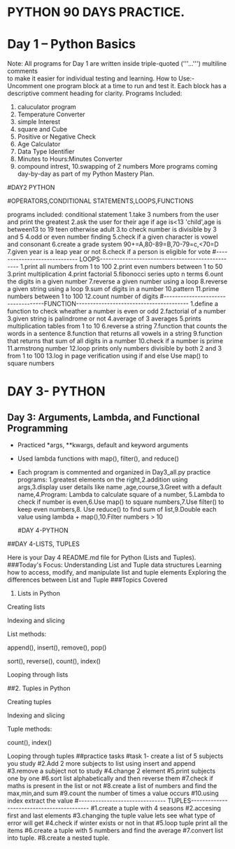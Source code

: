 # PYTHON 90 DAYS PRACTICE.
# Day 1 – Python Basics
Note: All programs for Day 1 are written inside triple-quoted ('''...''') multiline comments  
to make it easier for individual testing and learning.
 How to Use:- Uncomment one program block at a time to run and test it. Each block has a descriptive comment heading for clarity.
Programs Included:
1. caluculator program
2. Temperature Converter
3. simple Interest
4. square and Cube
5. Positive or Negative Check
6. Age Calculator
7. Data Type Identifier
8. Minutes to Hours:Minutes Converter
9. compound intrest,
10.swapping of 2 numbers
More programs coming day-by-day as part of my Python Mastery Plan.

#DAY2 PYTHON

#OPERATORS,CONDITIONAL STATEMENTS,LOOPS,FUNCTIONS

programs included:
 conditional statement
 1.take 3 numbers from the user and print the greatest
 2.ask the user for their age if age is<13 'child',age is between13 to 19 teen otherwise adult
 3.to check number is divisible by 3  and 5
 4.odd or even number finding
 5.check if a given character is vowel and consonant
 6.create a grade system 90+=A,80-89=B,70-79=c,<70=D
 7.given year is a leap year or not
8.check if a person is eligible for vote
#----------------------------- LOOPS-------------------------------------------------
1.print all numbers from 1 to 100
2.print even numbers between 1 to 50
3.print multiplication
4.print factorial
5.fibonocci series upto n terms
6.ount the digits in a given number
7.reverse a given number using a loop
8.reverse a given string using a loop
9.sum of digits in a number
10.pattern
11.prime numbers between 1 to 100
12.count number of digits
#-----------------------------------FUNCTION----------------------------------------
1.define a function to check wheather a number is even or odd
2.factorial of a number
3.given string is palindrome or not
4.average of 3 averages
5.prints multiplication tables from 1 to 10
6.reverse a string
7.function that counts the words in a sentence
8.function that returns all vowels in a string
9.function that returns that sum of all digits in a number
10.check if a number is prime
11.armstrong number
12.loop prints only numbers divisible by both 2 and 3 from 1 to 100
13.log in page verification using if and else
Use map() to square numbers
# DAY 3- PYTHON

## Day 3: Arguments, Lambda, and Functional Programming

- Practiced *args, **kwargs, default and keyword arguments
- Used lambda functions with map(), filter(), and reduce()
- Each program is commented and organized in Day3_all.py
    practice programs: 1.greatest elements on the right,2.addition using args,3.display user details like name ,age,course,3.Greet with a default name,4.Program: Lambda to calculate square of a number,
  5.Lambda to check if number is even,6.Use map() to square numbers,7.Use filter() to keep even numbers,8. Use reduce() to find sum of list,9.Double each value using lambda + map(),10.Filter numbers > 10
  
   #DAY 4-PYTHON
  
##DAY 4-LISTS, TUPLES

Here is your Day 4 README.md file for Python (Lists and Tuples). 
###Today's Focus:
Understanding List and Tuple data structures
Learning how to access, modify, and manipulate list and tuple elements
Exploring the differences between List and Tuple
  ###Topics Covered
 1. Lists in Python

Creating lists

Indexing and slicing

List methods:

append(), insert(), remove(), pop()

sort(), reverse(), count(), index()

Looping through lists

##2. Tuples in Python

Creating tuples

Indexing and slicing

Tuple methods:

count(), index()

Looping through tuples
##practice tasks
#task 1- create a list of 5 subjects you study
#2.Add 2 more subjects to list using insert and append
#3.remove a subject not to study
#4.change 2 element
#5.print subjects one by one
#6.sort list alphabetically and then reverse  them
#7.check if maths is present in the list or not
#8.create a list of numbers and find the max,min,and sum
#9.count the number of times a value occurs
#10.using index extract the value
#------------------------------- TUPLES------------------------------------------
#1.create a tuple with 4 seasons
#2.accesing first and last elements
#3.changing the tuple value lets see what type of error will get
#4.check if winter exists or not in that
#5.loop tuple print all the items
#6.create a tuple with 5 numbers and find the average
#7.convert list into tuple.
#8.create a nested tuple.
